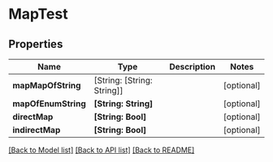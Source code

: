 # MapTest

## Properties
Name | Type | Description | Notes
------------ | ------------- | ------------- | -------------
**mapMapOfString** | [String: [String: String]] |  | [optional] 
**mapOfEnumString** | **[String: String]** |  | [optional] 
**directMap** | **[String: Bool]** |  | [optional] 
**indirectMap** | **[String: Bool]** |  | [optional] 

[[Back to Model list]](../README.md#documentation-for-models) [[Back to API list]](../README.md#documentation-for-api-endpoints) [[Back to README]](../README.md)



